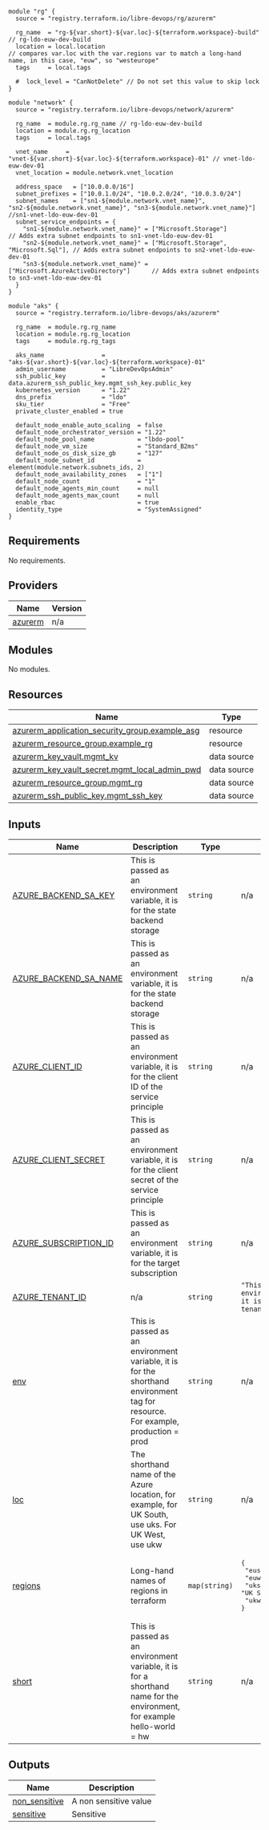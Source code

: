 ```hcl
module "rg" {
  source = "registry.terraform.io/libre-devops/rg/azurerm"

  rg_name  = "rg-${var.short}-${var.loc}-${terraform.workspace}-build" // rg-ldo-euw-dev-build
  location = local.location                                            // compares var.loc with the var.regions var to match a long-hand name, in this case, "euw", so "westeurope"
  tags     = local.tags

  #  lock_level = "CanNotDelete" // Do not set this value to skip lock
}

module "network" {
  source = "registry.terraform.io/libre-devops/network/azurerm"

  rg_name  = module.rg.rg_name // rg-ldo-euw-dev-build
  location = module.rg.rg_location
  tags     = local.tags

  vnet_name     = "vnet-${var.short}-${var.loc}-${terraform.workspace}-01" // vnet-ldo-euw-dev-01
  vnet_location = module.network.vnet_location

  address_space   = ["10.0.0.0/16"]
  subnet_prefixes = ["10.0.1.0/24", "10.0.2.0/24", "10.0.3.0/24"]
  subnet_names    = ["sn1-${module.network.vnet_name}", "sn2-${module.network.vnet_name}", "sn3-${module.network.vnet_name}"] //sn1-vnet-ldo-euw-dev-01
  subnet_service_endpoints = {
    "sn1-${module.network.vnet_name}" = ["Microsoft.Storage"]                   // Adds extra subnet endpoints to sn1-vnet-ldo-euw-dev-01
    "sn2-${module.network.vnet_name}" = ["Microsoft.Storage", "Microsoft.Sql"], // Adds extra subnet endpoints to sn2-vnet-ldo-euw-dev-01
    "sn3-${module.network.vnet_name}" = ["Microsoft.AzureActiveDirectory"]      // Adds extra subnet endpoints to sn3-vnet-ldo-euw-dev-01
  }
}

module "aks" {
  source = "registry.terraform.io/libre-devops/aks/azurerm"

  rg_name  = module.rg.rg_name
  location = module.rg.rg_location
  tags     = module.rg.rg_tags

  aks_name                = "aks-${var.short}-${var.loc}-${terraform.workspace}-01"
  admin_username          = "LibreDevOpsAdmin"
  ssh_public_key          = data.azurerm_ssh_public_key.mgmt_ssh_key.public_key
  kubernetes_version      = "1.22"
  dns_prefix              = "ldo"
  sku_tier                = "Free"
  private_cluster_enabled = true

  default_node_enable_auto_scaling  = false
  default_node_orchestrator_version = "1.22"
  default_node_pool_name            = "lbdo-pool"
  default_node_vm_size              = "Standard_B2ms"
  default_node_os_disk_size_gb      = "127"
  default_node_subnet_id            = element(module.network.subnets_ids, 2)
  default_node_availability_zones   = ["1"]
  default_node_count                = "1"
  default_node_agents_min_count     = null
  default_node_agents_max_count     = null
  enable_rbac                       = true
  identity_type                     = "SystemAssigned"
}
```

## Requirements

No requirements.

## Providers

| Name | Version |
|------|---------|
| <a name="provider_azurerm"></a> [azurerm](#provider\_azurerm) | n/a |

## Modules

No modules.

## Resources

| Name | Type |
|------|------|
| [azurerm_application_security_group.example_asg](https://registry.terraform.io/providers/hashicorp/azurerm/latest/docs/resources/application_security_group) | resource |
| [azurerm_resource_group.example_rg](https://registry.terraform.io/providers/hashicorp/azurerm/latest/docs/resources/resource_group) | resource |
| [azurerm_key_vault.mgmt_kv](https://registry.terraform.io/providers/hashicorp/azurerm/latest/docs/data-sources/key_vault) | data source |
| [azurerm_key_vault_secret.mgmt_local_admin_pwd](https://registry.terraform.io/providers/hashicorp/azurerm/latest/docs/data-sources/key_vault_secret) | data source |
| [azurerm_resource_group.mgmt_rg](https://registry.terraform.io/providers/hashicorp/azurerm/latest/docs/data-sources/resource_group) | data source |
| [azurerm_ssh_public_key.mgmt_ssh_key](https://registry.terraform.io/providers/hashicorp/azurerm/latest/docs/data-sources/ssh_public_key) | data source |

## Inputs

| Name | Description | Type | Default | Required |
|------|-------------|------|---------|:--------:|
| <a name="input_AZURE_BACKEND_SA_KEY"></a> [AZURE\_BACKEND\_SA\_KEY](#input\_AZURE\_BACKEND\_SA\_KEY) | This is passed as an environment variable, it is for the state backend storage | `string` | n/a | yes |
| <a name="input_AZURE_BACKEND_SA_NAME"></a> [AZURE\_BACKEND\_SA\_NAME](#input\_AZURE\_BACKEND\_SA\_NAME) | This is passed as an environment variable, it is for the state backend storage | `string` | n/a | yes |
| <a name="input_AZURE_CLIENT_ID"></a> [AZURE\_CLIENT\_ID](#input\_AZURE\_CLIENT\_ID) | This is passed as an environment variable, it is for the client ID of the service principle | `string` | n/a | yes |
| <a name="input_AZURE_CLIENT_SECRET"></a> [AZURE\_CLIENT\_SECRET](#input\_AZURE\_CLIENT\_SECRET) | This is passed as an environment variable, it is for the client secret of the service principle | `string` | n/a | yes |
| <a name="input_AZURE_SUBSCRIPTION_ID"></a> [AZURE\_SUBSCRIPTION\_ID](#input\_AZURE\_SUBSCRIPTION\_ID) | This is passed as an environment variable, it is for the target subscription | `string` | n/a | yes |
| <a name="input_AZURE_TENANT_ID"></a> [AZURE\_TENANT\_ID](#input\_AZURE\_TENANT\_ID) | n/a | `string` | `"This is passed as an environment variable, it is for the Azure tenant ID"` | no |
| <a name="input_env"></a> [env](#input\_env) | This is passed as an environment variable, it is for the shorthand environment tag for resource.  For example, production = prod | `string` | n/a | yes |
| <a name="input_loc"></a> [loc](#input\_loc) | The shorthand name of the Azure location, for example, for UK South, use uks.  For UK West, use ukw | `string` | n/a | yes |
| <a name="input_regions"></a> [regions](#input\_regions) | Long-hand names of regions in terraform | `map(string)` | <pre>{<br>  "eus": "East US",<br>  "euw": "West Europe",<br>  "uks": "UK South",<br>  "ukw": "UK West"<br>}</pre> | no |
| <a name="input_short"></a> [short](#input\_short) | This is passed as an environment variable, it is for a shorthand name for the environment, for example hello-world = hw | `string` | n/a | yes |

## Outputs

| Name | Description |
|------|-------------|
| <a name="output_non_sensitive"></a> [non\_sensitive](#output\_non\_sensitive) | A non sensitive value |
| <a name="output_sensitive"></a> [sensitive](#output\_sensitive) | Sensitive |

